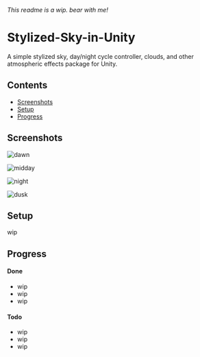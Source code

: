 *This readme is a wip. bear with me!*

# Stylized-Sky-in-Unity
A simple stylized sky, day/night cycle controller, clouds, and other atmospheric effects package for Unity.

## Contents

- [Screenshots](#screenshots)
- [Setup](#setup)
- [Progress](#progress)

<a name=screenshots></a>
## Screenshots

<!-- https://imgur.com/a/j80ajxR -->

![dawn](https://i.imgur.com/DY5L1dX.png)

![midday](https://i.imgur.com/sI8MCpn.png)

![night](https://i.imgur.com/9mqflnd.png)

![dusk](https://i.imgur.com/RbA2w7U.png)

<a name=setup></a>
## Setup

wip

<a name=progress></a>
## Progress

#### Done

- wip
- wip
- wip

#### Todo

- wip
- wip
- wip